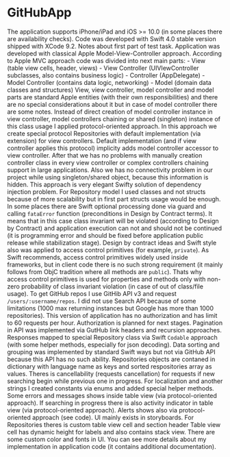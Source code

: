# GitHubApp
The application supports iPhone/iPad and iOS >= 10.0 (in some places there are availability checks). Code was developed with Swift 4.0 stable version shipped with XCode 9.2.  Notes about first part of test task.  Application was developed with classical Apple Model-View-Controller approach. According to Apple MVC approach code was divided into next main parts: - View (table view cells, header, views)  - View Controller (UIVIewController subclasses, also contains business logic) - Controller (AppDelegate) - Model Controller (contains data logic, networking) - Model (domain data classes and structures)  View, view controller, model controller and model parts are standard Apple entities (with their own responsibilities) and there are no special considerations about it but in case of model controller there are some notes. Instead of direct creation of model controller instance in view controller, model controllers chaining or shared (singleton) instance of this class usage I applied protocol-oriented approach. In this approach we create special protocol Repositories with default implementation (via extension) for view controllers. Default implementation (and if view controller applies this protocol) implicity adds model controller accessor to view controller. After that we has no problems with manually creation controller class in every view controller or complex controllers chaining support in large applications. Also we has no connectivity problem in our project while using singleton/shared object, because this information is hidden. This approach is very elegant Swifty solution of dependency injection problem. For Repository model I used classes and not structs because of more scalability but in first part structs usage would be enough.  In some places there are Swift optional processing done via guard and calling `fataError` function (preconditions in Design by Contract terms). It means that in this case class invariant will be violated (according to Design by Contract) and application execution can not and should not be continued (it is programming error and should be fixed before application public release while stabilization stage). Design by contract ideas and Swift style also was applied to access control primitives (for example, `private`). As Swift recommends, access control primitives widely used inside frameworks, but in client code there is no such strong requirement (it mainly follows from ObjC tradition where all methods are `public`). Thats why access control primitives is used for properties and methods only with non-zero probability of class invariant violation (in case of out of class/file usage).  To get GitHub repos I use GitHib API v3 and request `/users/:username/repos`. I did not use Search API because of some limitations (1000 max returning instances but Google has more than 1000 repositories). This version of application has no authorization and has limit to 60 requests per hour. Authorization is planned for next stages. Pagination in API was implemented via GutHub link headers and recursion approaches. Responses mapped to special Repository class via Swift `Codable` approach (with some helper methods, especially for json decoding). Data sorting and grouping was implemented by standard Swift ways but not via GitHub API because this API has no such ability. Repositories objects are contaned in dictionary with language name as keys and sorted respositories array as values. Theres is cancellability (requests cancellation) for requests if new searching begin while previous one in progress. For localization and another strings I created constants via enums and added special helper methods. Some errors and messages shows inside table view (via protocol-oriented approach). If searching in progress there is also activity indicator in table view (via protocol-oriented approach). Alerts shows also via protocol-oriented approach (see code).  UI mainly exists in storyboards. For Repositories theres is custom table view cell and section header Table view cell has dynamic height for labels and also contains stack view. There are some custom color and fonts in UI. You can see more details about my implementation in application code (it contains additional documentation).
